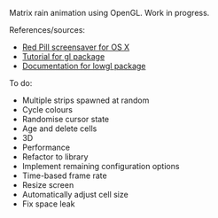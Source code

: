 Matrix rain animation using OpenGL. Work in progress. 

References/sources:

* [Red Pill screensaver for OS X](https://github.com/lpar/RedPill)
* [Tutorial for gl package](http://dpwright.com/posts/2015/03/25/the-haskell-gl-package/)
* [Documentation for lowgl package](http://hackage.haskell.org/package/lowgl)

To do:

* Multiple strips spawned at random
* Cycle colours
* Randomise cursor state
* Age and delete cells
* 3D
* Performance
* Refactor to library
* Implement remaining configuration options
* Time-based frame rate 
* Resize screen
* Automatically adjust cell size 
* Fix space leak







